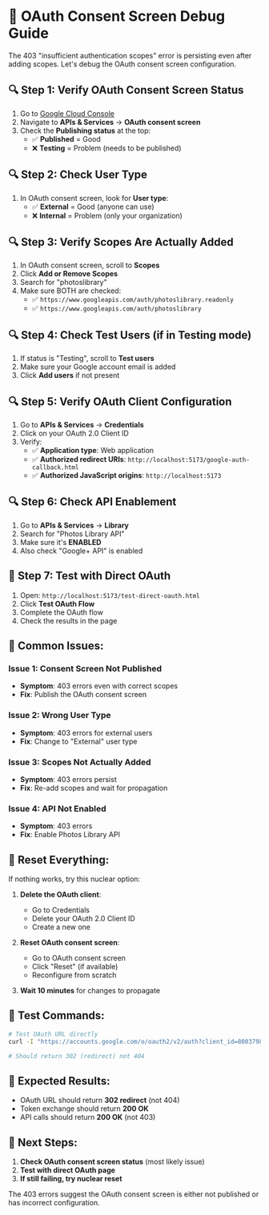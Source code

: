 # 🚨 OAuth Consent Screen Debug Guide

The 403 "insufficient authentication scopes" error is persisting even after adding scopes. Let's debug the OAuth consent screen configuration.

## 🔍 **Step 1: Verify OAuth Consent Screen Status**

1. Go to [Google Cloud Console](https://console.cloud.google.com/)
2. Navigate to **APIs & Services** → **OAuth consent screen**
3. Check the **Publishing status** at the top:
   - ✅ **Published** = Good
   - ❌ **Testing** = Problem (needs to be published)

## 🔍 **Step 2: Check User Type**

1. In OAuth consent screen, look for **User type**:
   - ✅ **External** = Good (anyone can use)
   - ❌ **Internal** = Problem (only your organization)

## 🔍 **Step 3: Verify Scopes Are Actually Added**

1. In OAuth consent screen, scroll to **Scopes**
2. Click **Add or Remove Scopes**
3. Search for "photoslibrary"
4. Make sure BOTH are checked:
   - ✅ `https://www.googleapis.com/auth/photoslibrary.readonly`
   - ✅ `https://www.googleapis.com/auth/photoslibrary`

## 🔍 **Step 4: Check Test Users (if in Testing mode)**

1. If status is "Testing", scroll to **Test users**
2. Make sure your Google account email is added
3. Click **Add users** if not present

## 🔍 **Step 5: Verify OAuth Client Configuration**

1. Go to **APIs & Services** → **Credentials**
2. Click on your OAuth 2.0 Client ID
3. Verify:
   - ✅ **Application type**: Web application
   - ✅ **Authorized redirect URIs**: `http://localhost:5173/google-auth-callback.html`
   - ✅ **Authorized JavaScript origins**: `http://localhost:5173`

## 🔍 **Step 6: Check API Enablement**

1. Go to **APIs & Services** → **Library**
2. Search for "Photos Library API"
3. Make sure it's **ENABLED**
4. Also check "Google+ API" is enabled

## 🧪 **Step 7: Test with Direct OAuth**

1. Open: `http://localhost:5173/test-direct-oauth.html`
2. Click **Test OAuth Flow**
3. Complete the OAuth flow
4. Check the results in the page

## 🚨 **Common Issues:**

### **Issue 1: Consent Screen Not Published**
- **Symptom**: 403 errors even with correct scopes
- **Fix**: Publish the OAuth consent screen

### **Issue 2: Wrong User Type**
- **Symptom**: 403 errors for external users
- **Fix**: Change to "External" user type

### **Issue 3: Scopes Not Actually Added**
- **Symptom**: 403 errors persist
- **Fix**: Re-add scopes and wait for propagation

### **Issue 4: API Not Enabled**
- **Symptom**: 403 errors
- **Fix**: Enable Photos Library API

## 🔄 **Reset Everything:**

If nothing works, try this nuclear option:

1. **Delete the OAuth client**:
   - Go to Credentials
   - Delete your OAuth 2.0 Client ID
   - Create a new one

2. **Reset OAuth consent screen**:
   - Go to OAuth consent screen
   - Click "Reset" (if available)
   - Reconfigure from scratch

3. **Wait 10 minutes** for changes to propagate

## 🧪 **Test Commands:**

```bash
# Test OAuth URL directly
curl -I "https://accounts.google.com/o/oauth2/v2/auth?client_id=80037989963-unq5ouh5o8smr8pb9j4s7uifg5foj7vf.apps.googleusercontent.com&redirect_uri=http%3A%2F%2Flocalhost%3A5173%2Fgoogle-auth-callback.html&scope=https%3A%2F%2Fwww.googleapis.com%2Fauth%2Fphotoslibrary.readonly&response_type=code&access_type=offline&state=test123"

# Should return 302 (redirect) not 404
```

## 🎯 **Expected Results:**

- OAuth URL should return **302 redirect** (not 404)
- Token exchange should return **200 OK**
- API calls should return **200 OK** (not 403)

## 🚀 **Next Steps:**

1. **Check OAuth consent screen status** (most likely issue)
2. **Test with direct OAuth page**
3. **If still failing, try nuclear reset**

The 403 errors suggest the OAuth consent screen is either not published or has incorrect configuration.
